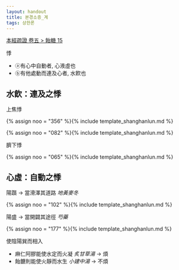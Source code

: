 ```yaml
---
layout: handout
title: 본경소증_계
tags: 상한론
---
```


[本經疏證 卷五  > 飴糖 15](https://mediclassics.kr/books/154/volume/5/#content_93)

悸
* ⓐ有心中自動者, 心液虛也
* ⓑ有他處動而連及心者, 水飮也

## 水飮：連及之悸

上焦悸

{% assign noo = "356" %}{% include template_shanghanlun.md %}

{% assign noo = "082" %}{% include template_shanghanlun.md %}

臍下悸

{% assign noo = "065" %}{% include template_shanghanlun.md %}

## 心虛：自動之悸

陽躓 → 當滑澤其道路 _地黃麥冬_

{% assign noo = "102" %}{% include template_shanghanlun.md %}

陽盛 → 當開闢其途徑 _芍藥_

{% assign noo = "177" %}{% include template_shanghanlun.md %}

使陰陽巽而相入
* 麻仁阿膠能使水定而火凝 _炙甘草湯_  → 煩
* 飴餹則能使火靜而水生 _小建中湯_  → 不煩
